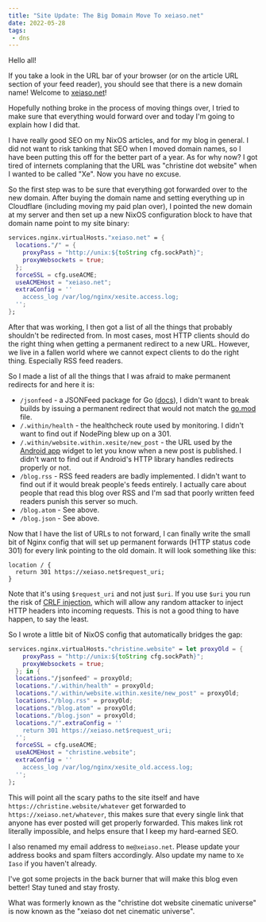 ```yaml
---
title: "Site Update: The Big Domain Move To xeiaso.net"
date: 2022-05-28
tags:
 - dns
---
```


Hello all!

If you take a look in the URL bar of your browser (or on the article URL section
of your feed reader), you should see that there is a new domain name! Welcome to
[xeiaso.net](https://xeiaso.net)!

Hopefully nothing broke in the process of moving things over, I tried to make
sure that everything would forward over and today I'm going to explain how I did
that.

I have really good SEO on my NixOS articles, and for my blog in general. I did
not want to risk tanking that SEO when I moved domain names, so I have been
putting this off for the better part of a year. As for why now? I got tired of
internets complaning that the URL was "christine dot website" when I wanted to
be called "Xe". Now you have no excuse.

So the first step was to be sure that everything got forwarded over to the new
domain. After buying the domain name and setting everything up in Cloudflare
(including moving my paid plan over), I pointed the new domain at my server and
then set up a new NixOS configuration block to have that domain name point to my
site binary:

```nix
services.nginx.virtualHosts."xeiaso.net" = {
  locations."/" = {
    proxyPass = "http://unix:${toString cfg.sockPath}";
    proxyWebsockets = true;
  };
  forceSSL = cfg.useACME;
  useACMEHost = "xeiaso.net";
  extraConfig = ''
    access_log /var/log/nginx/xesite.access.log;
  '';
};
```

After that was working, I then got a list of all the things that probably
shouldn't be redirected from. In most cases, most HTTP clients should do the
right thing when getting a permanent redirect to a new URL. However, we live in
a fallen world where we cannot expect clients to do the right thing. Especially
RSS feed readers.

So I made a list of all the things that I was afraid to make permanent redirects
for and here it is:

* `/jsonfeed` - a JSONFeed package for Go
  ([docs](https://pkg.go.dev/christine.website/jsonfeed)), I didn't want to
  break builds by issuing a permanent redirect that would not match the
  [go.mod](https://tulpa.dev/Xe/jsonfeed/src/branch/master/go.mod) file.
* `/.within/health` - the healthcheck route used by monitoring. I didn't want to
  find out if NodePing blew up on a 301.
* `/.within/website.within.xesite/new_post` - the URL used by the [Android
  app](https://play.google.com/store/apps/details?id=website.christine.xesite)
  widget to let you know when a new post is published. I didn't want to find out
  if Android's HTTP library handles redirects properly or not.
* `/blog.rss` - RSS feed readers are badly implemented. I didn't want to find
  out if it would break people's feeds entirely. I actually care about people
  that read this blog over RSS and I'm sad that poorly written feed readers
  punish this server so much.
* `/blog.atom` - See above.
* `/blog.json` - See above.

Now that I have the list of URLs to not forward, I can finally write the small
bit of Nginx config that will set up permanent forwards (HTTP status code 301)
for every link pointing to the old domain. It will look something like this:

```nginx
location / {
  return 301 https://xeiaso.net$request_uri;
}
```

<xeblog-conv name="Mara" mood="hacker">Note that it's using `$request_uri` and
not just `$uri`. If you use `$uri` you run the risk of [CRLF
injection](https://reversebrain.github.io/2021/03/29/The-story-of-Nginx-and-uri-variable/),
which will allow any random attacker to inject HTTP headers into incoming
requests. This is not a good thing to have happen, to say the
least.</xeblog-conv>

So I wrote a little bit of NixOS config that automatically bridges the gap:

```nix
services.nginx.virtualHosts."christine.website" = let proxyOld = {
    proxyPass = "http://unix:${toString cfg.sockPath}";
    proxyWebsockets = true;
  }; in {
  locations."/jsonfeed" = proxyOld;
  locations."/.within/health" = proxyOld;
  locations."/.within/website.within.xesite/new_post" = proxyOld;
  locations."/blog.rss" = proxyOld;
  locations."/blog.atom" = proxyOld;
  locations."/blog.json" = proxyOld;
  locations."/".extraConfig = ''
    return 301 https://xeiaso.net$request_uri;
  '';
  forceSSL = cfg.useACME;
  useACMEHost = "christine.website";
  extraConfig = ''
    access_log /var/log/nginx/xesite_old.access.log;
  '';
};
```

This will point all the scary paths to the site itself and have
`https://christine.website/whatever` get forwarded to
`https://xeiaso.net/whatever`, this makes sure that every single link that
anyone has ever posted will get properly forwarded. This makes link rot
literally impossible, and helps ensure that I keep my hard-earned SEO.

I also renamed my email address to `me@xeiaso.net`. Please update your address
books and spam filters accordingly. Also update my name to `Xe Iaso` if you
haven't already.

I've got some projects in the back burner that will make this blog even better!
Stay tuned and stay frosty.

What was formerly known as the "christine dot website cinematic universe" is now
known as the "xeiaso dot net cinematic universe".
